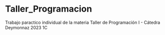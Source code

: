 # Taller_Programacion
Trabajo paractico individual de la materia Taller de Programación I - Cátedra Deymonnaz 2023 1C
